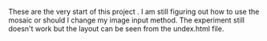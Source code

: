 These are the very start of this project . I am still figuring out how to use the mosaic or should I change my image input method. The experiment still doesn't work but the layout can be seen from the undex.html file.